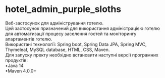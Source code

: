 # hotel_admin_purple_sloths
Веб-застосунок для адміністрування готелю.<br />
Цей застосунок призначений для використання адміністрацією готелю для автоматизації процесу заселення гостей та моніторингу апартаментів готелю.<br />
Використані технології: Spring boot, Spring Data JPA, Spring MVC, Thymeleaf, MySQL database, HTML, CSS, Maven.<br />
Для запуску пректу необхідно встановити наступні версії програмних продуктів: <br />
&#8226;Java 14<br />
&#8226;Maven 4.0.0+<br />



